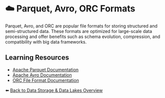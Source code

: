 # ☁️ Parquet, Avro, ORC Formats

Parquet, Avro, and ORC are popular file formats for storing structured and semi-structured data. These formats are optimized for large-scale data processing and offer benefits such as schema evolution, compression, and compatibility with big data frameworks.

## Learning Resources
- [Apache Parquet Documentation](https://parquet.apache.org/docs/)
- [Apache Avro Documentation](https://avro.apache.org/docs/current/)
- [ORC File Format Documentation](https://orc.apache.org/)

⬅️ [Back to Data Storage & Data Lakes Overview](../../README.md#️-data-storage--data-lakes)

